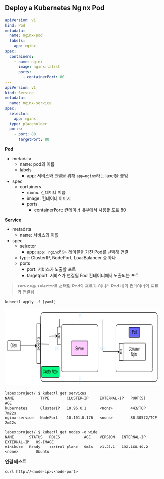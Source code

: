 ## Deploy a Kubernetes Nginx Pod

```yaml
apiVersion: v1
kind: Pod
metadata:
  name: nginx-pod
  labels:
    app: nginx
spec:
  containers:
    - name: nginx
      image: nginx:latest
      ports:
        - containerPort: 80
---
apiVersion: v1
kind: Service
metadata:
  name: nginx-service
spec:
  selector:
    app: nginx
  type: placeholder
  ports:
    - port: 80
      targetPort: 80
```

**Pod**

- metadata
  - name: pod의 이름
  - labels
    - app: 서비스와 연결을 위해 `app=nginx`라는 label을 붙임
- spec
  - containers
    - name: 컨테이너 이름
    - image: 컨테이너 이미지
    - ports
      - containerPort: 컨테이너 내부에서 사용할 포트 80

**Service**

- metadata
  - name: 서비스의 이름
- spec
  - selector
    - app: `app: nginx`라는 레이블을 가진 Pod를 선택해 연결
  - type: ClusterIP, NodePort, LoadBalancer 중 하나
  - ports
    - port: 서비스가 노출할 포트
    - targetport: 서비스가 연결될 Pod 컨테이너에서 노출되는 포트

> service는 selector로 선택된 Pod의 포트가 아니라 Pod 내의 컨테이너의 포트와 연결됨

```
kubectl apply -f [yaml]
```



<p align="center"><img src="https://github.com/sigirace/page-images/blob/main/k8s/labex/nodeport.png?raw=true" width="800" height="250"></p>

```
labex:project/ $ kubectl get services
NAME            TYPE        CLUSTER-IP     EXTERNAL-IP   PORT(S)        AGE
kubernetes      ClusterIP   10.96.0.1      <none>        443/TCP        7m22s
nginx-service   NodePort    10.101.0.176   <none>        80:30572/TCP   2m22s
```

```
labex:project/ $ kubectl get nodes -o wide
NAME       STATUS   ROLES           AGE    VERSION   INTERNAL-IP    EXTERNAL-IP   OS-IMAGE   
minikube   Ready    control-plane   9m5s   v1.26.1   192.168.49.2   <none>        Ubuntu
```

**연결 테스트**

```
curl http://<node-ip>:<node-port>
```

